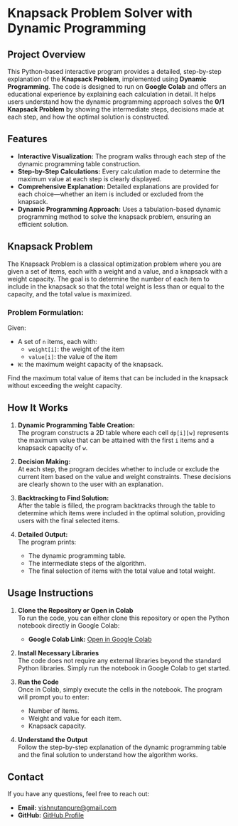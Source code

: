 # Knapsack Problem Solver with Dynamic Programming

## Project Overview

This Python-based interactive program provides a detailed, step-by-step explanation of the **Knapsack Problem**, implemented using **Dynamic Programming**. The code is designed to run on **Google Colab** and offers an educational experience by explaining each calculation in detail. It helps users understand how the dynamic programming approach solves the **0/1 Knapsack Problem** by showing the intermediate steps, decisions made at each step, and how the optimal solution is constructed.

## Features

- **Interactive Visualization:** The program walks through each step of the dynamic programming table construction.
- **Step-by-Step Calculations:** Every calculation made to determine the maximum value at each step is clearly displayed.
- **Comprehensive Explanation:** Detailed explanations are provided for each choice—whether an item is included or excluded from the knapsack.
- **Dynamic Programming Approach:** Uses a tabulation-based dynamic programming method to solve the knapsack problem, ensuring an efficient solution.
  
## Knapsack Problem

The Knapsack Problem is a classical optimization problem where you are given a set of items, each with a weight and a value, and a knapsack with a weight capacity. The goal is to determine the number of each item to include in the knapsack so that the total weight is less than or equal to the capacity, and the total value is maximized.

### Problem Formulation:
Given:
- A set of `n` items, each with:
  - `weight[i]`: the weight of the item
  - `value[i]`: the value of the item
- `W`: the maximum weight capacity of the knapsack.

Find the maximum total value of items that can be included in the knapsack without exceeding the weight capacity.

## How It Works

1. **Dynamic Programming Table Creation:**  
   The program constructs a 2D table where each cell `dp[i][w]` represents the maximum value that can be attained with the first `i` items and a knapsack capacity of `w`.

2. **Decision Making:**  
   At each step, the program decides whether to include or exclude the current item based on the value and weight constraints. These decisions are clearly shown to the user with an explanation.

3. **Backtracking to Find Solution:**  
   After the table is filled, the program backtracks through the table to determine which items were included in the optimal solution, providing users with the final selected items.

4. **Detailed Output:**  
   The program prints:
   - The dynamic programming table.
   - The intermediate steps of the algorithm.
   - The final selection of items with the total value and total weight.

## Usage Instructions

1. **Clone the Repository or Open in Colab**  
   To run the code, you can either clone this repository or open the Python notebook directly in Google Colab:
   - **Google Colab Link:** [Open in Google Colab](<Google Colab URL>)

2. **Install Necessary Libraries**  
   The code does not require any external libraries beyond the standard Python libraries. Simply run the notebook in Google Colab to get started.

3. **Run the Code**  
   Once in Colab, simply execute the cells in the notebook. The program will prompt you to enter:
   - Number of items.
   - Weight and value for each item.
   - Knapsack capacity.

4. **Understand the Output**  
   Follow the step-by-step explanation of the dynamic programming table and the final solution to understand how the algorithm works.

## Contact

If you have any questions, feel free to reach out:

- **Email:** [vishnutanpure@gmail.com](mailto:vishnutanpure@gmail.com)
- **GitHub:** [GitHub Profile](https://github.com/VishnuTanpure)

